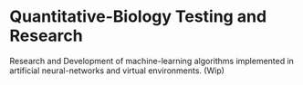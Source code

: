 # Quantitative-Biology Testing and Research
Research and Development of machine-learning algorithms implemented
in artificial neural-networks and virtual environments.
(Wip)
